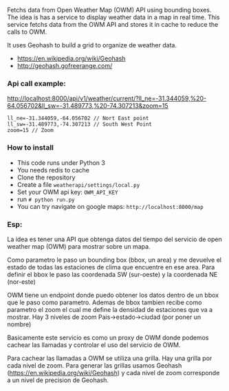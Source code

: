 Fetchs data from Open Weather Map (OWM) API using bounding boxes.
The idea is has a service to display weather data in a map in real time.
This service fetchs data from the OWM API and stores it in cache to reduce the calls to OWM.

It uses Geohash to build a grid to organize de weather data.
- https://en.wikipedia.org/wiki/Geohash
- http://geohash.gofreerange.com/

### Api call example:
[http://localhost:8000/api/v1/weather/current/?ll_ne=-31.344059,%20-64.056702&ll_sw=-31.489773,%20-74.307213&zoom=15](http://localhost:8000/api/v1/weather/current/?ll_ne=-31.344059,%20-64.056702&ll_sw=-31.489773,%20-74.307213&zoom=15)
```
ll_ne=-31.344059,-64.056702 // Nort East point
ll_sw=-31.489773,-74.307213 // South West Point
zoom=15 // Zoom
```

### How to install

- This code runs under Python 3
- You needs redis to cache
- Clone the repository
- Create a file `weatherapi/settings/local.py`
- Set your OWM api key: `OWM_API_KEY`
- run `# python run.py`
- You can try navigate on google maps: `http://localhost:8000/map`

### Esp:

La idea es tener una API que obtenga datos del tiempo del servicio de open weather map (OWM) para mostrar sobre un mapa.

Como parametro le paso un bounding box (bbox, un area) y me devuelve el estado de todas las estaciones de clima que encuentre en ese area.
Para definir el bbox le paso las coordenada SW (sur-oeste) y la coordenada NE (nor-este)

OWM tiene un endpoint donde puedo obtener los datos dentro de un bbox que le paso como parametro.
Ademas de bbox tambien recibe como parametro el zoom el cual me define la densidad de estaciones que va a mostrar.
Hay 3 niveles de zoom Pais->estado->ciudad (por poner un nombre)

Basicamente este servicio es como un proxy de OWM donde podemos cachear las llamadas y controlar el uso del servicio  de OWM.

Para cachear las llamadas a OWM se utiliza una grilla. Hay una grilla por cada nivel de zoom.
Para generar las grillas usamos Geohash (https://en.wikipedia.org/wiki/Geohash) y cada nivel de zoom corresponde a un nivel de precision de Geohash.
